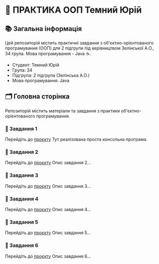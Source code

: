 # 🌟 ПРАКТИКА ООП Темний Юрій 

## 📚 Загальна інформація

Цей репозиторій містить практичні завдання з об'єктно-орієнтованого програмування (ООП) для 2 підгрупи під керівництвом Зелінської А.О., 34 група. Мова програмування - Java ☕.

- Студент: Темний Юрій
- Група: 34
- Підгрупа: 2 підгрупа (Зелінська А.О.)
- Мова програмування: Java

## 🗂️ Головна сторінка

Репозиторій містить матеріали та завдання з практики об'єктно-орієнтованого програмування.

### 📝 Завдання 1
Перейдіть до [проєкту](src/task-1)
Тут реалізована проста консольна програма.

### 📝 Завдання 2
Перейдіть до [проєкту](src/task-2)
Опис завдання 2...

### 📝 Завдання 3
Перейдіть до [проєкту](src/task-3/src)
Опис завдання 3...

### 📝 Завдання 4
Перейдіть до [проєкту](src/task-4/src)
Опис завдання 4...

### 📝 Завдання 5
Перейдіть до [проєкту](src/task-5)
Опис завдання 5...

### 📝 Завдання 6
Перейдіть до [проєкту](src/task-6)
Опис завдання 6...
<!-- ###📝 Завдання 7
//Перейдіть до [проєкту](URL)
//Опис завдання 7...
-->
